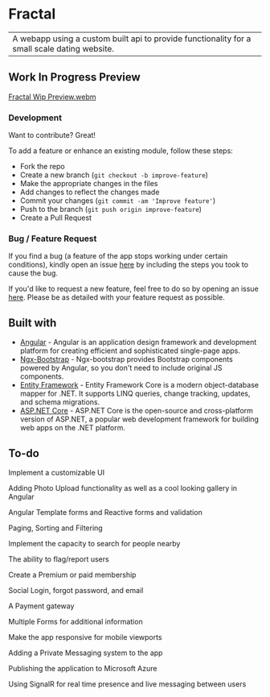 # Fractal
<table>
<tr>
<td>
  A webapp using a custom built api to provide functionality for a small scale dating website.
</td>
</tr>
</table>


## Work In Progress Preview

[Fractal Wip Preview.webm](https://user-images.githubusercontent.com/52933202/177888442-743be82e-ff73-4dd4-8cc3-4958914c70b0.webm)


### Development
Want to contribute? Great!

To add a feature or enhance an existing module, follow these steps:

- Fork the repo
- Create a new branch (`git checkout -b improve-feature`)
- Make the appropriate changes in the files
- Add changes to reflect the changes made
- Commit your changes (`git commit -am 'Improve feature'`)
- Push to the branch (`git push origin improve-feature`)
- Create a Pull Request 

### Bug / Feature Request

If you find a bug (a feature of the app stops working under certain conditions), kindly open an issue [here](https://github.com/Trexxin/Fractal/issues/new) by including the steps you took to cause the bug.

If you'd like to request a new feature, feel free to do so by opening an issue [here](https://github.com/Trexxin/Fractal/issues/new). Please be as detailed with your feature request as possible.


## Built with 

- [Angular](https://angular.io/docsp) - Angular is an application design framework and development platform for creating efficient and sophisticated single-page apps.
- [Ngx-Bootstrap](https://valor-software.com/ngx-bootstrap/#/documentation) - Ngx-bootstrap provides Bootstrap components powered by Angular, so you don't need to include original JS components.
- [Entity Framework](https://docs.microsoft.com/en-us/ef/) - Entity Framework Core is a modern object-database mapper for .NET. It supports LINQ queries, change tracking, updates, and schema migrations.
- [ASP.NET Core](https://dotnet.microsoft.com/en-us/learn/aspnet/what-is-aspnet-core) - ASP.NET Core is the open-source and cross-platform version of ASP.NET, a popular web development framework for building web apps on the .NET platform.


## To-do
Implement a customizable UI

Adding Photo Upload functionality as well as a cool looking gallery in Angular

Angular Template forms and Reactive forms and validation

Paging, Sorting and Filtering

Implement the capacity to search for people nearby

The ability to flag/report users

Create a Premium or paid membership

Social Login, forgot password, and email

A Payment gateway

Multiple Forms for additional information

Make the app responsive for mobile viewports

Adding a Private Messaging system to the app

Publishing the application to Microsoft Azure

Using SignalR for real time presence and live messaging between users
